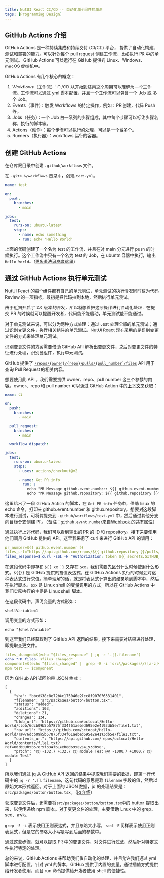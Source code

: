 ```yaml
---
title: NutUI React CI/CD -- 自动化单个组件的单测
tags: [Programming Design]
---
```


## GitHub Actions 介绍

GitHub Actions 是一种持续集成和持续交付 (CI/CD) 平台， 提供了自动化构建、测试和部署的能力。可以针对每个 pull request 创建工作流，比如执行 PR 中的单元测试。 GItHub Actions 可以运行在 GitHub 提供的 Linux、Windows、macOS 虚拟机中。

GitHub Actions 有几个核心的概念：

1. Workflows（工作流）：CI/CD 从开始到结束这个周期可以理解为一个工作流。工作流可以通过 yml 脚本配置，并且一个工作流可以包含一个 Job 或 多个 Job。
2. Events（事件）：触发 Workflows 的特定操作，例如：PR 创建，代码 Push 等。
3. Jobs（任务）：一个 Job 由一系列的步骤组成，其中每个步骤可以标注步骤名称，执行的脚本等。
4. Actions（动作）：每个步骤可以执行的处理，可以是一个或多个。
5. Runners（执行器）：workflows 运行的容器。

## 创建 GitHub Actions

在仓库跟目录中创建 `.github/workflows` 文件。

在 `.github/workflows` 目录中，创建 `test.yml`。


```yaml
name: test

on:
  push:
    branches: 
      - main

jobs:
  test:
    runs-on: ubuntu-latest
    steps:
      - name: echo something
      - run: echo 'Hello World'    
```

上面的代码创建了一个名为 test 的工作流，并且在对 main 分支进行 push 的时候执行。这个工作流中只有一个名为 test 的 Job，在 ubuntn 容器中执行，输出 `Hello World`。([更多语法可参考这里](https://docs.github.com/zh/actions/using-workflows/workflow-syntax-for-github-actions))

## 通过 GitHub Actions 执行单元测试

NutUI React 的每个组件都有自己的单元测试，单元测试的执行情况同时做为代码 Review 的一项指标，最初是把代码拉到本地，然后执行单元测试。

由于近期开启了 2.0 版本的开发，所以就想着把这写操作进行自动化处理，在提交 PR 的时候就可以提醒开发者，代码能不能启动，单元测试能不能通过。

对于单元测试来说，可以分为两种方式处理：通过 Jest 处理全部的单元测试；通过识别变更文件，执行相关组件的单元测试。NutUI React 现在采用的是识别变更文件的方式来处理单元测试。

识别变更文件的方案需要借助 GitHub API 解析出变更文件，之后对变更文件的特征进行处理，识别出组件，执行单元测试。

GitHub 提供了 [`/repos/{owner}/{repo}/pulls/{pull_number}/files`](https://docs.github.com/zh/rest/pulls/pulls?apiVersion=2022-11-28#list-pull-requests-files) API 用于查询 Pull Request 的相关内容。

想要使用此 API ，我们需要提供 owner、repo、pull number 这三个参数的内容。owner、repo 和 pull number 可以通过 GitHub Action 中的[上下文](https://docs.github.com/zh/actions/learn-github-actions/contexts#github-context)来获取：

```yml
name: CI

on:
  push:
    branches:
      - main

  pull_request:
    branches:
      - main

  workflow_dispatch:

jobs:
  test:
    runs-on: ubuntu-latest
    steps:
      - uses: actions/checkout@v2

      - name: Get PR info
        run: |
          echo "PR Message github.event.number: ${{ github.event.number }}"
          echo "PR Message github.repository: ${{ github.repository }}"
```

这里给出了一段 GitHub Action 的脚本，在 `Get PR info` 任务中，借助 linux 的 echo 命令，打印来 github.event.number 和 github.repository。想要对这段脚本进行测试，可将其提交到 `.github/workflows/test.yml` 中，然后通过其他分支向目标分支创建 PR。（备注：`github.event.number`来自[Webhook 的共有属性](https://docs.github.com/zh/webhooks-and-events/webhooks/webhook-events-and-payloads#pull_request)）

通过执行上述代码，我们可以看到输出的 PR 的 ID 和 repository。接下来要使用他们调用 GitHub 提供的 API。这里我采用了 curl 来进行 GitHub API 的调用：

```yml
pr_number=${{ github.event.number }}
files_url="https://api.github.com/repos/${{ github.repository }}/pulls/$pr_number/files"
files_response=$(curl -sSL -H "Authorization: token ${{ secrets.GITHUB_TOKEN }}" $files_url)

```

在这段代码中即存在 `${{ xx }}` 又存在 `$xx`，我们需要先区分什么时候使用什么形式。`${{}}` 是 GitHub 提供的插值表达式，在 GitHub Actions 执行的时候会对这种表达式进行求值。简单理解的话，就是将表达式计算出的结果填到脚本中，然后在执行脚本。`$xx` 是 Linux shell 的变量调用的方式，所以在 GitHub Actions 中我们实际执行的主要是 Linux shell 脚本。

在这段代码中，声明变量的方式形如：
```shell
shellVariable=1
```

调用变量的方式形如：

```shell
echo "$shellVariable"
```

到这里我们已经获取到了 GitHub API 返回的结果，接下来需要对结果进行处理，即提取变更文件。

```yml
files_changed=$(echo "$files_response" | jq -r '.[].filename')
echo "PR files: $files_changed"
component=$(echo "$files_changed" |  grep -E -i 'src\/packages\/([a-z]+)(\/[a-z_\.]*)*' | sed -E 's/src\/packages\/([a-z]+)(\/[a-z_\.]*)*/\1/i' | awk 'END{print}')
npm test -- $component
```

因为 GitHub API 返回的是 JSON 格式：


```shell
[
  {
    "sha": "bbcd538c8e72b8c175046e27cc8f907076331401",
    "filename": "src/packages/button/button.tsx",
    "status": "added",
    "additions": 103,
    "deletions": 21,
    "changes": 124,
    "blob_url": "https://github.com/octocat/Hello-World/blob/6dcb09b5b57875f334f61aebed695e2e4193db5e/file1.txt",
    "raw_url": "https://github.com/octocat/Hello-World/raw/6dcb09b5b57875f334f61aebed695e2e4193db5e/file1.txt",
    "contents_url": "https://api.github.com/repos/octocat/Hello-World/contents/file1.txt?ref=6dcb09b5b57875f334f61aebed695e2e4193db5e",
    "patch": "@@ -132,7 +132,7 @@ module Test @@ -1000,7 +1000,7 @@ module Test"
  }
]
```

所以我们通过 jq 从 GitHub API 返回的结果中提取我们需要的数据，即第一行代码中的 `jq -r '.[].filename`，这句代码的意思是取 `filename` 字段的值，然后以原始文本形式返回。对于上面的 JSON 数据，jq 的处理结果是：`src/packages/button/button.tsx`。（[jq 介绍](https://www.tutorialspoint.com/guide-to-linux-jq-command-for-json-processing)）

获取变更文件后，还需要将`src/packages/button/button.tsx`中的 button 提取出来，以便传递给 npm 脚本。对于变更文件的处理，主要借助 Linux 中的 grep、sed、awk。

`grep -E -i` 表示使用正则表达式，并且忽略大小写。
`sed -E` 同样表示使用正则表达式，但是它的忽略大小写是写到后面的参数中。

通过这些步骤，就可以提取 PR 中的变更文件，对文件进行过滤，然后针对特定文件执行特定的处理。

总的来说，GitHub Actions 来帮助我们做自动化的处理，并且允许我们通过 yml 脚本进行配置，针对 yml 的脚本，GitHub 提供了内置的变量，通过插值方式提供给开发者使用，而且 run 命令提供给开发者使用 shell 的便捷性。





